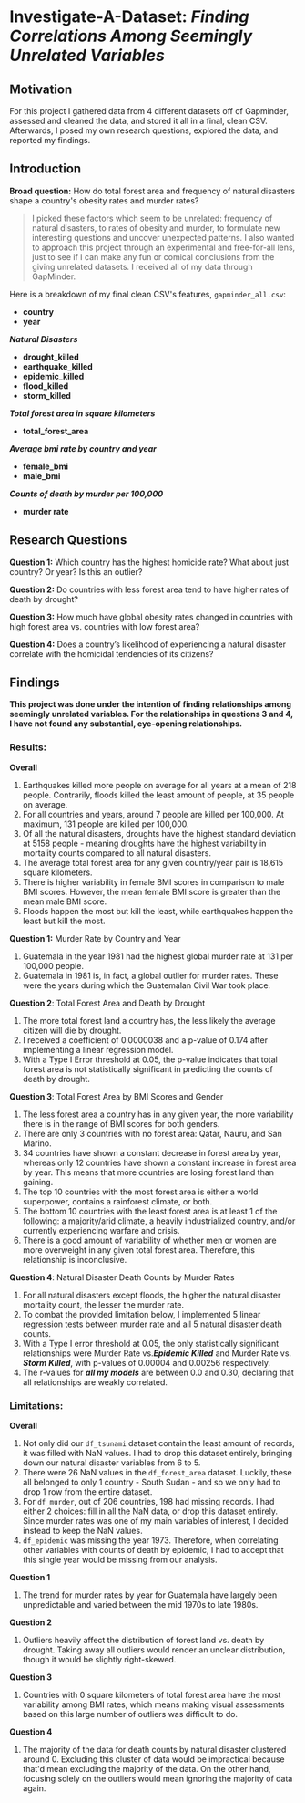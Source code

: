 # Investigate-A-Dataset: ***Finding Correlations Among Seemingly Unrelated Variables***
 
 
## Motivation

For this project I gathered data from 4 different datasets off of Gapminder, assessed and cleaned the data, and stored it all in a final, clean CSV. Afterwards, I posed my own research questions, explored the data, and reported my findings.

## Introduction

**Broad question:** How do total forest area and frequency of natural disasters shape a country's obesity rates and murder rates?

> I picked these factors which seem to be unrelated: frequency of natural disasters, to rates of obesity and murder, to formulate new interesting questions and uncover unexpected patterns. I also wanted to approach this project through an experimental and free-for-all lens, just to see if I can make any fun or comical conclusions from the giving unrelated datasets. I received all of my data through GapMinder.

Here is a breakdown of my final clean CSV's features, `gapminder_all.csv`:

- **country**
- **year**

***Natural Disasters***
- **drought_killed** 
- **earthquake_killed**
- **epidemic_killed**
- **flood_killed**
- **storm_killed**

***Total forest area in square kilometers***
- **total_forest_area**

***Average bmi rate by country and year***
- **female_bmi**
- **male_bmi**

***Counts of death by murder per 100,000***
- **murder rate** 

## Research Questions

**Question 1:** Which country has the highest homicide rate? What about just country? Or year? Is this an outlier?

**Question 2:** Do countries with less forest area tend to have higher rates of death by drought?

**Question 3:** How much have global obesity rates changed in countries with high forest area vs. countries with low forest area?

**Question 4:** Does a country’s likelihood of experiencing a natural disaster correlate with the homicidal tendencies of its citizens?

## Findings

**This project was done under the intention of finding relationships among seemingly unrelated variables. For the relationships in questions 3 and 4, I have not found any substantial, eye-opening relationships.**

### Results:

**Overall**
1. Earthquakes killed more people on average for all years at a mean of 218 people. Contrarily, floods killed the least amount of people, at 35 people on average.
2. For all countries and years, around 7 people are killed per 100,000. At maximum, 131 people are killed per 100,000.
3. Of all the natural disasters, droughts have the highest standard deviation at 5158 people - meaning droughts have the highest variability in mortality counts compared to all natural disasters.
4. The average total forest area for any given country/year pair is 18,615 square kilometers.
5. There is higher variability in female BMI scores in comparison to male BMI scores. However, the mean female BMI score is greater than the mean male BMI score.
6. Floods happen the most but kill the least, while earthquakes happen the least but kill the most.

**Question 1:** Murder Rate by Country and Year
1. Guatemala in the year 1981 had the highest global murder rate at 131 per 100,000 people.
2. Guatemala in 1981 is, in fact, a global outlier for murder rates. These were the years during which the Guatemalan Civil War took place.

**Question 2**: Total Forest Area and Death by Drought
1. The more total forest land a country has, the less likely the average citizen will die by drought.
2. I received a coefficient of 0.0000038 and a p-value of 0.174 after implementing a linear regression model.
3. With a Type I Error threshold at 0.05, the p-value indicates that total forest area is not statistically significant in predicting the counts of death by drought.

**Question 3**: Total Forest Area by BMI Scores and Gender
1. The less forest area a country has in any given year, the more variability there is in the range of BMI scores for both genders.
2. There are only 3 countries with no forest area: Qatar, Nauru, and San Marino. 
3. 34 countries have shown a constant decrease in forest area by year, whereas only 12 countries have shown a constant increase in forest area by year. This means that more countries are losing forest land than gaining.
4. The top 10 countries with the most forest area is either a world superpower, contains a rainforest climate, or both.
5. The bottom 10 countries with the least forest area is at least 1 of the following: a majority/arid climate, a heavily industrialized country, and/or currently experiencing warfare and crisis.
6. There is a good amount of variability of whether men or women are more overweight in any given total forest area. Therefore, this relationship is inconclusive.

**Question 4**: Natural Disaster Death Counts by Murder Rates
1. For all natural disasters except floods, the higher the natural disaster mortality count, the lesser the murder rate. 
2. To combat the provided limitation below, I implemented 5 linear regression tests between murder rate and all 5 natural disaster death counts.
3. With a Type I error threshold at 0.05, the only statistically significant relationships were Murder Rate vs.***Epidemic Killed*** and Murder Rate vs. ***Storm Killed***, with p-values of 0.00004 and 0.00256 respectively.
4. The r-values for ***all my models*** are between 0.0 and 0.30, declaring that all relationships are weakly correlated.

### Limitations:

**Overall**
1. Not only did our `df_tsunami` dataset contain the least amount of records, it was filled with NaN values. I had to drop this dataset entirely, bringing down our natural disaster variables from 6 to 5.
2. There were 26 NaN values in the `df_forest_area` dataset. Luckily, these all belonged to only 1 country - South Sudan - and so we only had to drop 1 row from the entire dataset.
3. For `df_murder`, out of 206 countries, 198 had missing records. I had either 2 choices: fill in all the NaN data, or drop this dataset entirely. Since murder rates was one of my main variables of interest, I decided instead to keep the NaN values.
4. `df_epidemic` was missing the year 1973. Therefore, when correlating other variables with counts of death by epidemic, I had to accept that this single year would be missing from our analysis.

**Question 1**
1. The trend for murder rates by year for Guatemala have largely been unpredictable and varied between the mid 1970s to late 1980s.

**Question 2**
1. Outliers heavily affect the distribution of forest land vs. death by drought. Taking away all outliers would render an unclear distribution, though it would be slightly right-skewed.

**Question 3**
1. Countries with 0 square kilometers of total forest area have the most variability among BMI rates, which means making visual assessments based on this large number of outliers was difficult to do.

**Question 4**
1. The majority of the data for death counts by natural disaster clustered around 0. Excluding this cluster of data would be impractical because that'd mean excluding the majority of the data. On the other hand, focusing solely on the outliers would mean ignoring the majority of data again. 